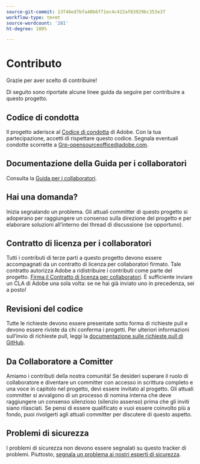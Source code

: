 ```yaml
---
source-git-commit: 13f46ed7bfa40b6f71ec4c422af83929bc353e37
workflow-type: tm+mt
source-wordcount: '281'
ht-degree: 100%

---
```

# Contributo

Grazie per aver scelto di contribuire!

Di seguito sono riportate alcune linee guida da seguire per contribuire a questo progetto.

## Codice di condotta

Il progetto aderisce al [Codice di condotta](code-of-conduct.md) di Adobe. Con la tua partecipazione, accetti di rispettare questo codice. Segnala eventuali condotte scorrette a
[Grp-opensourceoffice@adobe.com](mailto:Grp-opensourceoffice@adobe.com).

## Documentazione della Guida per i collaboratori

Consulta la [Guida per i collaboratori](https://experienceleague.adobe.com/docs/contributor/contributor-guide/introduction.html?lang=it).

## Hai una domanda?

Inizia segnalando un problema. Gli attuali committer di questo progetto si adoperano per raggiungere 
un consenso sulla direzione del progetto e per elaborare soluzioni all’interno dei thread di discussione 
(se opportuno).

## Contratto di licenza per i collaboratori

Tutti i contributi di terze parti a questo progetto devono essere accompagnati da un contratto di licenza per collaboratori firmato. Tale contratto autorizza Adobe a ridistribuire i contributi come parte del progetto. [Firma il Contratto di licenza per collaboratori](http://opensource.adobe.com/cla.html). È sufficiente inviare un CLA di Adobe una sola volta: se ne hai già inviato uno in precedenza, sei a posto!

## Revisioni del codice

Tutte le richieste devono essere presentate sotto forma di richieste pull e devono essere riviste da chi conferma i progetti. Per ulteriori informazioni sull’invio di richieste pull, leggi la [documentazione sulle richieste pull di GitHub](https://help.github.com/articles/about-pull-requests/).

<!--
Lastly, please follow the [pull request template](PULL_REQUEST_TEMPLATE.md) when
submitting a pull request!
-->

## Da Collaboratore a Comitter

Amiamo i contributi della nostra comunità! Se desideri superare il ruolo di collaboratore e diventare un committer con accesso in scrittura completo e una voce in capitolo nel progetto, devi essere invitato al progetto. Gli attuali committer si avvalgono di un processo di nomina interna che deve raggiungere un consenso silenzioso (silenzio assenso) prima che gli inviti siano rilasciati. Se pensi di essere qualificato e vuoi essere coinvolto più a fondo, puoi rivolgerti agli attuali committer per discutere di questo aspetto.

## Problemi di sicurezza

I problemi di sicurezza non devono essere segnalati su questo tracker di problemi. Piuttosto, [segnala un problema ai nostri esperti di sicurezza](https://helpx.adobe.com/it/security/alertus.html).
